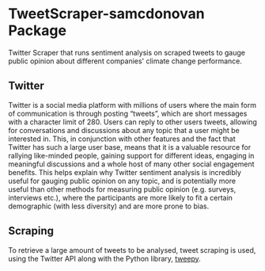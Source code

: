 # TweetScraper-samcdonovan Package

Twitter Scraper that runs sentiment analysis on scraped tweets to gauge public opinion about different companies' climate change performance.

## Twitter
Twitter is a social media platform with millions of users where the main form of communication is through posting “tweets”, which are short messages with a character limit of 280. Users can reply to other users tweets, allowing for conversations and discussions about any topic that a user might be interested in. This, in conjunction with other features and the fact that Twitter has such a large user base, means that it is a valuable resource for rallying like-minded people, gaining support for different ideas, engaging in meaningful discussions and a whole host of many other social engagement benefits. This helps explain why Twitter sentiment analysis is incredibly useful for gauging public opinion on any topic, and is potentially more useful than other methods for measuring public opinion (e.g. surveys, interviews etc.), where the participants are more likely to fit a certain demographic (with less diversity) and are more prone to bias. 

## Scraping
To retrieve a large amount of tweets to be analysed, tweet scraping is used, using the Twitter API along with the Python library, [tweepy](https://github.com/tweepy/tweepy).
